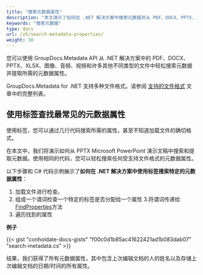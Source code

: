 ```yaml
---
title: "搜索元数据属性"
description: "本文演示了如何在 .NET 解决方案中搜索元数据并从 PDF、DOCX、PPTX、XLSX、图像、音频、视频和许多其他不同类型的文件中提取所需的元数据属性"
keywords: "搜索元数据"
type: docs
url: /zh/search-metadata-properties/
weight: 30
---
```


您可以使用 GroupDocs.Metadata API 从 .NET 解决方案中的 PDF、DOCX、PPTX、XLSX、图像、音频、视频和许多其他不同类型的文件中轻松搜索元数据并提取所需的元数据属性。

GroupDocs.Metadata for .NET 支持多种文件格式。请参阅 [支持的文件格式](https://docs.groupdocs.com/metadata/net/supported-document-formats/) 文章中的完整列表。

## 使用标签查找最常见的元数据属性

使用标签，您可以通过几行代码搜索所需的属性，甚至不知道加载文件的确切格式。

在本文中，我们将演示如何从 PPTX Microsoft PowerPoint 演示文稿中搜索和提取元数据。使用相同的代码，您可以轻松搜索任何受支持文件格式的元数据属性。

以下步骤和 C# 代码示例展示了**如何在 .NET 解决方案中使用标签搜索特定的元数据属性**：

1. 加载文件进行检查。
2. 组成一个谓词检查一个特定的标签是否分配给一个属性
3.将谓词传递给[FindProperties](https://apireference.groupdocs.com/net/metadata/groupdocs.metadata/metadata/methods/findproperties)方法
4. 遍历找到的属性

**例子**

{{< gist "conholdate-docs-gists" "f00c0d1b85ac41622421ad1b083dab07" "search-metadata.cs" >}}

结果，我们获得了所有元数据属性，其中包含上次编辑文档的人的姓名以及存储上次编辑文档的日期/时间的所有属性。




